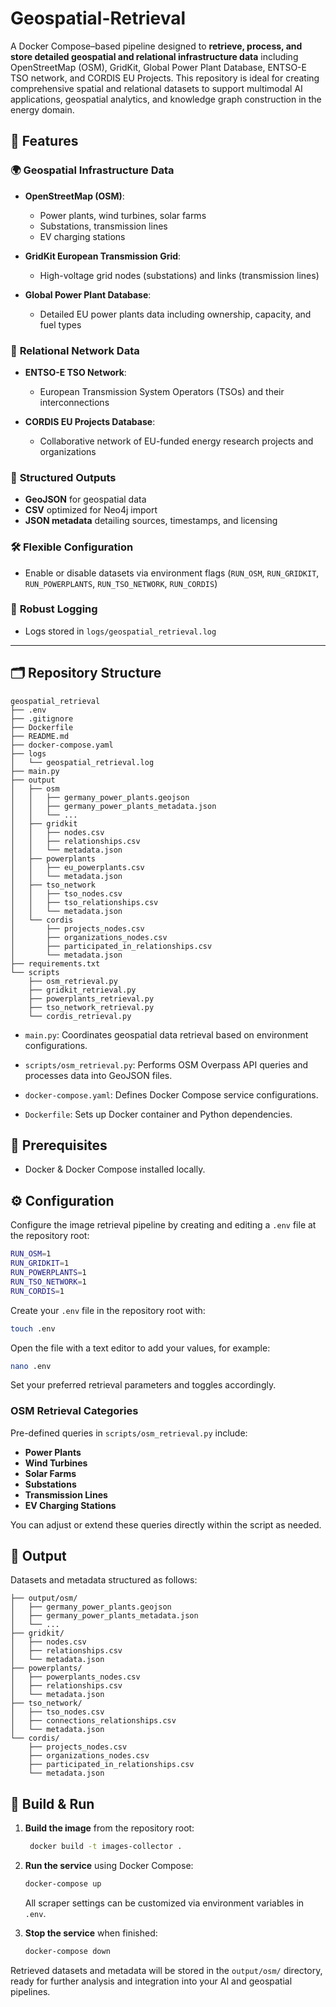 # Geospatial-Retrieval

A Docker Compose–based pipeline designed to **retrieve, process, and store detailed geospatial and relational infrastructure data** including OpenStreetMap (OSM), GridKit, Global Power Plant Database, ENTSO-E TSO network, and CORDIS EU Projects. This repository is ideal for creating comprehensive spatial and relational datasets to support multimodal AI applications, geospatial analytics, and knowledge graph construction in the energy domain.

## 🚀 Features

### 🌍 **Geospatial Infrastructure Data**

- **OpenStreetMap (OSM)**:
  - Power plants, wind turbines, solar farms
  - Substations, transmission lines
  - EV charging stations

- **GridKit European Transmission Grid**:
  - High-voltage grid nodes (substations) and links (transmission lines)

- **Global Power Plant Database**:
  - Detailed EU power plants data including ownership, capacity, and fuel types

### 🔗 **Relational Network Data**

- **ENTSO-E TSO Network**:
  - European Transmission System Operators (TSOs) and their interconnections

- **CORDIS EU Projects Database**:
  - Collaborative network of EU-funded energy research projects and organizations

### 📐 **Structured Outputs**

- **GeoJSON** for geospatial data
- **CSV** optimized for Neo4j import
- **JSON metadata** detailing sources, timestamps, and licensing

### 🛠️ **Flexible Configuration**

- Enable or disable datasets via environment flags (`RUN_OSM`, `RUN_GRIDKIT`, `RUN_POWERPLANTS`, `RUN_TSO_NETWORK`, `RUN_CORDIS`)

### 📑 **Robust Logging**

- Logs stored in `logs/geospatial_retrieval.log`

---

## 🗂 Repository Structure

```text
geospatial_retrieval
├── .env
├── .gitignore
├── Dockerfile
├── README.md
├── docker-compose.yaml
├── logs
│   └── geospatial_retrieval.log
├── main.py
├── output
│   ├── osm
│   │   ├── germany_power_plants.geojson
│   │   ├── germany_power_plants_metadata.json
│   │   └── ...
│   ├── gridkit
│   │   ├── nodes.csv
│   │   ├── relationships.csv
│   │   └── metadata.json
│   ├── powerplants
│   │   ├── eu_powerplants.csv
│   │   └── metadata.json
│   ├── tso_network
│   │   ├── tso_nodes.csv
│   │   ├── tso_relationships.csv
│   │   └── metadata.json
│   └── cordis
│       ├── projects_nodes.csv
│       ├── organizations_nodes.csv
│       ├── participated_in_relationships.csv
│       └── metadata.json
├── requirements.txt
└── scripts
    ├── osm_retrieval.py
    ├── gridkit_retrieval.py
    ├── powerplants_retrieval.py
    ├── tso_network_retrieval.py
    └── cordis_retrieval.py
```

- `main.py`: Coordinates geospatial data retrieval based on environment configurations.

- `scripts/osm_retrieval.py`: Performs OSM Overpass API queries and processes data into GeoJSON files.

- `docker-compose.yaml`: Defines Docker Compose service configurations.

- `Dockerfile`: Sets up Docker container and Python dependencies.

## 🔧 Prerequisites

- Docker & Docker Compose installed locally.

## ⚙️ Configuration

Configure the image retrieval pipeline by creating and editing a `.env` file at the repository root:

```bash
RUN_OSM=1
RUN_GRIDKIT=1
RUN_POWERPLANTS=1
RUN_TSO_NETWORK=1
RUN_CORDIS=1
```

Create your `.env` file in the repository root with:

```bash
touch .env
```

Open the file with a text editor to add your values, for example:

```bash
nano .env
```

Set your preferred retrieval parameters and toggles accordingly.

### OSM Retrieval Categories

Pre-defined queries in `scripts/osm_retrieval.py` include:

- **Power Plants**
- **Wind Turbines**
- **Solar Farms**
- **Substations**
- **Transmission Lines**
- **EV Charging Stations**

You can adjust or extend these queries directly within the script as needed.

## 📂 Output

Datasets and metadata structured as follows:

```text
├── output/osm/
│   ├── germany_power_plants.geojson
│   ├── germany_power_plants_metadata.json
│   └── ...
├── gridkit/
│   ├── nodes.csv
│   ├── relationships.csv
│   └── metadata.json
├── powerplants/
│   ├── powerplants_nodes.csv
│   ├── relationships.csv
│   └── metadata.json
├── tso_network/
│   ├── tso_nodes.csv
│   ├── connections_relationships.csv
│   └── metadata.json
└── cordis/
    ├── projects_nodes.csv
    ├── organizations_nodes.csv
    ├── participated_in_relationships.csv
    └── metadata.json
```

## 🐳 Build & Run

1. **Build the image**  from the repository root:

   ```bash
    docker build -t images-collector .
   ```

2. **Run the service** using Docker Compose:

   ```bash
   docker-compose up
   ```

   All scraper settings can be customized via environment variables in `.env`.

3. **Stop the service** when finished:

   ```bash
   docker-compose down
   ```

Retrieved datasets and metadata will be stored in the `output/osm/` directory, ready for further analysis and integration into your AI and geospatial pipelines.